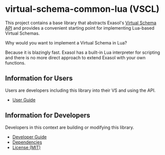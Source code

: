 # virtual-schema-common-lua (VSCL)

This project contains a base library that abstracts Exasol's [Virtual Schema API](https://github.com/exasol/virtual-schema-common-java/blob/main/doc/development/api/virtual_schema_api.md) and provides a convenient starting point for implementing Lua-based Virtual Schemas.

Why would you want to implement a Virtual Schema in Lua?

Because it is blazingly fast. Exasol has a built-in Lua interpreter for scripting and there is no more direct approach to extend Exasol with your own functions.

## Information for Users

Users are developers including this library into their VS and using the API.

* [User Guide](doc/user_guide/user_guide.md)

## Information for Developers

Developers in this context are building or modifying this library.

* [Developer Guide](doc/developer_guide/developer_guide.md)
* [Dependencies](dependencies.md)
* [License (MIT)](LICENSE)
